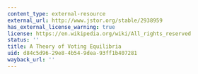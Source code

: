 ```yaml
---
content_type: external-resource
external_url: http://www.jstor.org/stable/2938959
has_external_license_warning: true
license: https://en.wikipedia.org/wiki/All_rights_reserved
status: ''
title: A Theory of Voting Equilibria
uid: d84c5d96-29e8-4b54-9dea-93ff1b407281
wayback_url: ''
---
```


